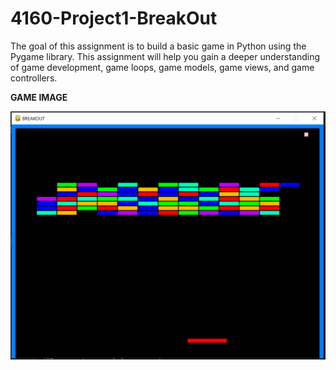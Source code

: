 # 4160-Project1-BreakOut
The goal of this assignment is to build a basic game in Python using the Pygame library. This assignment will help you gain a deeper understanding of game development, game loops, game models, game views, and game controllers.

**GAME IMAGE**

![Screenshot](Capture.PNG)
